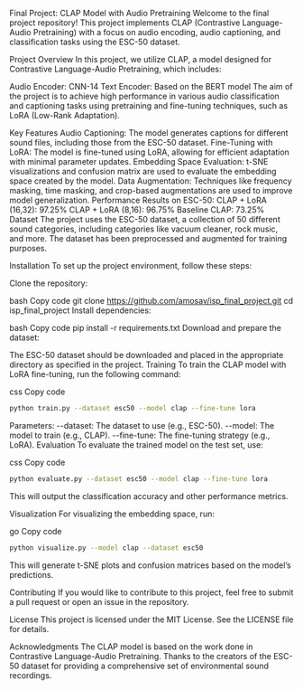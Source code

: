 Final Project: CLAP Model with Audio Pretraining
Welcome to the final project repository! This project implements CLAP (Contrastive Language-Audio Pretraining) with a focus on audio encoding, audio captioning, and classification tasks using the ESC-50 dataset.

Project Overview
In this project, we utilize CLAP, a model designed for Contrastive Language-Audio Pretraining, which includes:

Audio Encoder: CNN-14
Text Encoder: Based on the BERT model
The aim of the project is to achieve high performance in various audio classification and captioning tasks using pretraining and fine-tuning techniques, such as LoRA (Low-Rank Adaptation).

Key Features
Audio Captioning: The model generates captions for different sound files, including those from the ESC-50 dataset.
Fine-Tuning with LoRA: The model is fine-tuned using LoRA, allowing for efficient adaptation with minimal parameter updates.
Embedding Space Evaluation: t-SNE visualizations and confusion matrix are used to evaluate the embedding space created by the model.
Data Augmentation: Techniques like frequency masking, time masking, and crop-based augmentations are used to improve model generalization.
Performance
Results on ESC-50:
CLAP + LoRA (16,32): 97.25%
CLAP + LoRA (8,16): 96.75%
Baseline CLAP: 73.25%
Dataset
The project uses the ESC-50 dataset, a collection of 50 different sound categories, including categories like vacuum cleaner, rock music, and more. The dataset has been preprocessed and augmented for training purposes.

Installation
To set up the project environment, follow these steps:

Clone the repository:

bash
Copy code
git clone https://github.com/amosav/isp_final_project.git
cd isp_final_project
Install dependencies:

bash
Copy code
pip install -r requirements.txt
Download and prepare the dataset:

The ESC-50 dataset should be downloaded and placed in the appropriate directory as specified in the project.
Training
To train the CLAP model with LoRA fine-tuning, run the following command:

css
Copy code
```bash
python train.py --dataset esc50 --model clap --fine-tune lora
```
Parameters:
--dataset: The dataset to use (e.g., ESC-50).
--model: The model to train (e.g., CLAP).
--fine-tune: The fine-tuning strategy (e.g., LoRA).
Evaluation
To evaluate the trained model on the test set, use:

css
Copy code
```bash
python evaluate.py --dataset esc50 --model clap --fine-tune lora
```
This will output the classification accuracy and other performance metrics.

Visualization
For visualizing the embedding space, run:

go
Copy code
```bash
python visualize.py --model clap --dataset esc50
```
This will generate t-SNE plots and confusion matrices based on the model’s predictions.

Contributing
If you would like to contribute to this project, feel free to submit a pull request or open an issue in the repository.

License
This project is licensed under the MIT License. See the LICENSE file for details.

Acknowledgments
The CLAP model is based on the work done in Contrastive Language-Audio Pretraining.
Thanks to the creators of the ESC-50 dataset for providing a comprehensive set of environmental sound recordings.
